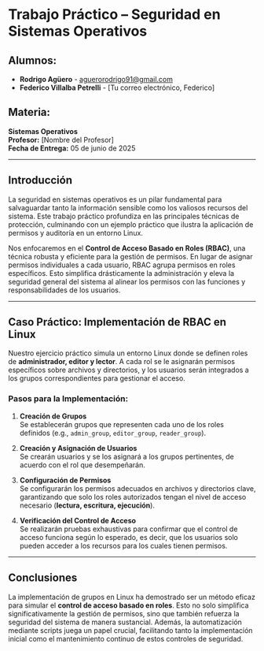 # Trabajo Práctico – Seguridad en Sistemas Operativos

## Alumnos:
- **Rodrigo Agüero** - aguerorodrigo91@gmail.com
- **Federico Villalba Petrelli** - [Tu correo electrónico, Federico]

## Materia:
**Sistemas Operativos**  
**Profesor:** [Nombre del Profesor]  
**Fecha de Entrega:** 05 de junio de 2025  

---

## Introducción
La seguridad en sistemas operativos es un pilar fundamental para salvaguardar tanto la información sensible como los valiosos recursos del sistema. Este trabajo práctico profundiza en las principales técnicas de protección, culminando con un ejemplo práctico que ilustra la aplicación de permisos y auditoría en un entorno Linux.

Nos enfocaremos en el **Control de Acceso Basado en Roles (RBAC)**, una técnica robusta y eficiente para la gestión de permisos. En lugar de asignar permisos individuales a cada usuario, RBAC agrupa permisos en roles específicos. Esto simplifica drásticamente la administración y eleva la seguridad general del sistema al alinear los permisos con las funciones y responsabilidades de los usuarios.

---

## Caso Práctico: Implementación de RBAC en Linux
Nuestro ejercicio práctico simula un entorno Linux donde se definen roles de **administrador, editor y lector**. A cada rol se le asignarán permisos específicos sobre archivos y directorios, y los usuarios serán integrados a los grupos correspondientes para gestionar el acceso.

### Pasos para la Implementación:

1. **Creación de Grupos**  
   Se establecerán grupos que representen cada uno de los roles definidos (e.g., `admin_group`, `editor_group`, `reader_group`).

2. **Creación y Asignación de Usuarios**  
   Se crearán usuarios y se los asignará a los grupos pertinentes, de acuerdo con el rol que desempeñarán.

3. **Configuración de Permisos**  
   Se configurarán los permisos adecuados en archivos y directorios clave, garantizando que solo los roles autorizados tengan el nivel de acceso necesario (**lectura, escritura, ejecución**).

4. **Verificación del Control de Acceso**  
   Se realizarán pruebas exhaustivas para confirmar que el control de acceso funciona según lo esperado, es decir, que los usuarios solo pueden acceder a los recursos para los cuales tienen permisos.

---

## Conclusiones
La implementación de grupos en Linux ha demostrado ser un método eficaz para simular el **control de acceso basado en roles**. Esto no solo simplifica significativamente la gestión de permisos, sino que también refuerza la seguridad del sistema de manera sustancial. Además, la automatización mediante scripts juega un papel crucial, facilitando tanto la implementación inicial como el mantenimiento continuo de estos controles de seguridad.
